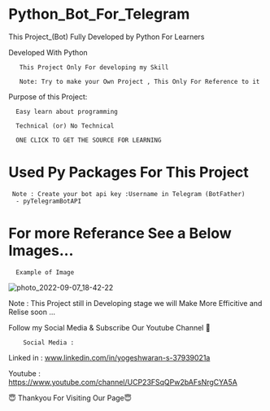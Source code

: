 # Python_Bot_For_Telegram

This Project_(Bot) Fully Developed by Python For Learners

   
Developed With Python 
        
       
       This Project Only For developing my Skill
       
       Note: Try to make your Own Project , This Only For Reference to it


   
Purpose of this Project:
       
       
      Easy learn about programming
      
      Technical (or) No Technical
      
      ONE CLICK TO GET THE SOURCE FOR LEARNING


 # Used Py Packages For This Project
     
     Note : Create your bot api key :Username in Telegram (BotFather)
      - pyTelegramBotAPI
      
  # For more Referance See a Below Images...
  
      Example of Image
   ![photo_2022-09-07_18-42-22](https://user-images.githubusercontent.com/82278181/188887022-5ab4c1bc-2884-4054-a0d4-2c84348ba99e.jpg)


Note : This Project still in Developing stage we will Make More Efficitive and Relise soon ... 

Follow my Social Media & Subscribe Our Youtube Channel 🙏


        Social Media :

Linked in : www.linkedin.com/in/yogeshwaran-s-37939021a

Youtube   : https://www.youtube.com/channel/UCP23FSqQPw2bAFsNrgCYA5A
        

😇 Thankyou For Visiting Our Page😇




   
   
   
